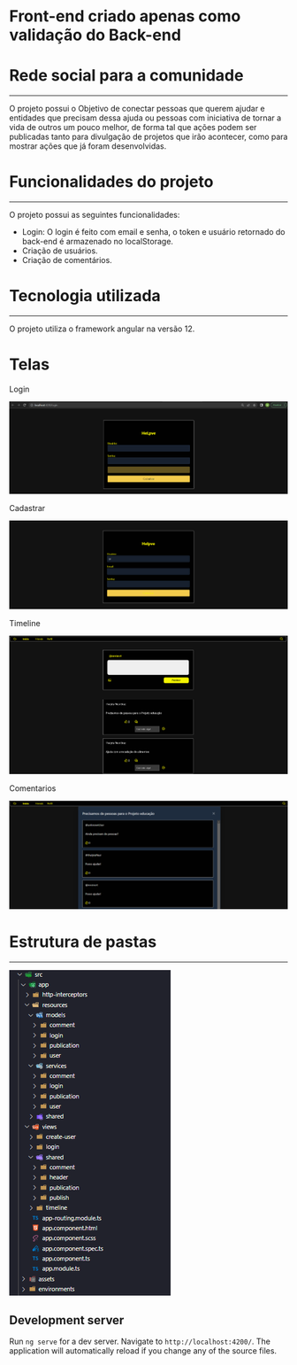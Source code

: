 # Front-end criado apenas como validação do Back-end

# Rede social para a comunidade

----

O projeto possui o Objetivo de conectar pessoas que querem ajudar e entidades que precisam dessa ajuda ou pessoas com iniciativa de tornar a vida de outros um pouco melhor, de forma tal que ações podem ser publicadas tanto para divulgação de projetos que irão acontecer, como para mostrar ações que já foram desenvolvidas.

# Funcionalidades do projeto

---

O projeto possui as seguintes funcionalidades:

* Login: O login é feito com email e senha, o token e usuário retornado do back-end é armazenado no localStorage.
* Criação de usuários.
* Criação de comentários.

# Tecnologia utilizada

---

O projeto utiliza o framework angular na versão 12.

# Telas

Login 

![](images/login.png)

Cadastrar

![](images/cadastrarUsuario.png)

Timeline

![](images/timeline.png)

Comentarios 

![](images/comentarios.png)

# Estrutura de pastas

----

![](images/estruturaDePastas.png)

## Development server

Run `ng serve` for a dev server. Navigate to `http://localhost:4200/`. The application will automatically reload if you change any of the source files.

